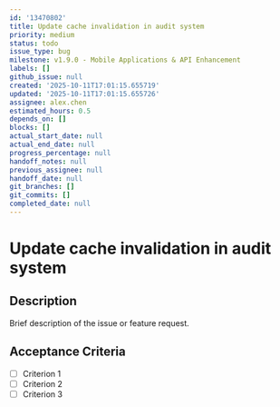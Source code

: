 ```yaml
---
id: '13470802'
title: Update cache invalidation in audit system
priority: medium
status: todo
issue_type: bug
milestone: v1.9.0 - Mobile Applications & API Enhancement
labels: []
github_issue: null
created: '2025-10-11T17:01:15.655719'
updated: '2025-10-11T17:01:15.655726'
assignee: alex.chen
estimated_hours: 0.5
depends_on: []
blocks: []
actual_start_date: null
actual_end_date: null
progress_percentage: null
handoff_notes: null
previous_assignee: null
handoff_date: null
git_branches: []
git_commits: []
completed_date: null
---
```


# Update cache invalidation in audit system

## Description

Brief description of the issue or feature request.

## Acceptance Criteria

- [ ] Criterion 1
- [ ] Criterion 2
- [ ] Criterion 3